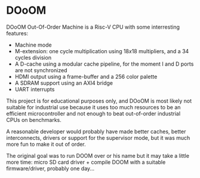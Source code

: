 # DOoOM
DOoOM Out-Of-Order Machine is a Risc-V CPU with some interresting features:
- Machine mode
- M-extension: one cycle multiplication using $18x18$ multipliers, and a 34
    cycles division
- A D-cache using a modular cache pipeline, for the moment I and D ports are
    not synchronized
- HDMI output using a frame-buffer and a 256 color palette
- A SDRAM support using an AXI4 bridge
- UART interrupts

This project is for educational purposes only, and DOoOM is most likely not
suitable for industrial use because it uses too much resources to be an
efficient microcontroller and not enough to beat out-of-order industrial
CPUs on benchmarks.

A reasonable developer would probably have made better caches, better
interconnects, drivers or support for the supervisor mode, but it was much
more fun to make it out of order.

The original goal was to run DOOM over or his name but it may take a little
more time: micro SD card driver + compile DOOM with a suitable firmware/driver,
probably one day...
